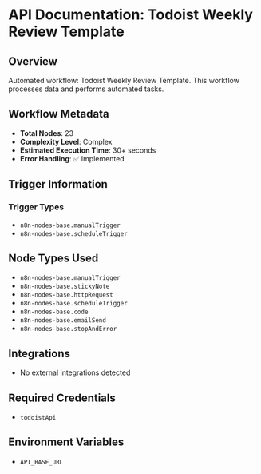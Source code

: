 # API Documentation: Todoist Weekly Review Template

## Overview
Automated workflow: Todoist Weekly Review Template. This workflow processes data and performs automated tasks.

## Workflow Metadata
- **Total Nodes**: 23
- **Complexity Level**: Complex
- **Estimated Execution Time**: 30+ seconds
- **Error Handling**: ✅ Implemented

## Trigger Information
### Trigger Types
- `n8n-nodes-base.manualTrigger`
- `n8n-nodes-base.scheduleTrigger`

## Node Types Used
- `n8n-nodes-base.manualTrigger`
- `n8n-nodes-base.stickyNote`
- `n8n-nodes-base.httpRequest`
- `n8n-nodes-base.scheduleTrigger`
- `n8n-nodes-base.code`
- `n8n-nodes-base.emailSend`
- `n8n-nodes-base.stopAndError`

## Integrations
- No external integrations detected

## Required Credentials
- `todoistApi`

## Environment Variables
- `API_BASE_URL`
